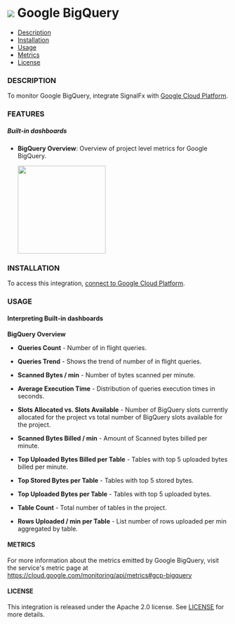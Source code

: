 # ![](./img/integration_googlebigquery.png) Google BigQuery

- [Description](#description)
- [Installation](#installation)
- [Usage](#usage)
- [Metrics](#metrics)
- [License](#license)

### DESCRIPTION

To monitor Google BigQuery, integrate SignalFx with [Google Cloud Platform](https://github.com/signalfx/integrations/tree/master/gcp)[](sfx_link:gcp).

### FEATURES

##### Built-in dashboards

- **BigQuery Overview**: Overview of project level metrics for Google BigQuery.

  [<img src='./img/google_bigquery.png' width=200px>](./img/google_bigquery.png)


### INSTALLATION

To access this integration, [connect to Google Cloud Platform](https://github.com/signalfx/integrations/tree/master/gcp)[](sfx_link:gcp).

### USAGE

#### Interpreting Built-in dashboards

**BigQuery Overview**

- **Queries Count** - Number of in flight queries.

- **Queries Trend** - Shows the trend of number of in flight queries.

- **Scanned Bytes / min** - Number of bytes scanned per minute.

- **Average Execution Time** - Distribution of queries execution times in seconds.

- **Slots Allocated vs. Slots Available** - Number of BigQuery slots currently allocated for the project vs total number of BigQuery slots available for the project.

- **Scanned Bytes Billed / min** - Amount of Scanned bytes billed per minute.

- **Top Uploaded Bytes Billed per Table** - Tables with top 5 uploaded bytes billed per minute.

- **Top Stored Bytes per Table** - Tables with top 5 stored bytes.

- **Top Uploaded Bytes per Table** - Tables with top 5 uploaded bytes.

- **Table Count** - Total number of tables in the project.

- **Rows Uploaded / min per Table** - List number of rows uploaded per min aggregated by table.

#### METRICS

For more information about the metrics emitted by Google BigQuery, visit the service's metric page at <a target="_blank" href="https://cloud.google.com/monitoring/api/metrics#gcp-bigquery">https://cloud.google.com/monitoring/api/metrics#gcp-bigquery</a>

#### LICENSE

This integration is released under the Apache 2.0 license. See [LICENSE](./LICENSE) for more details.
